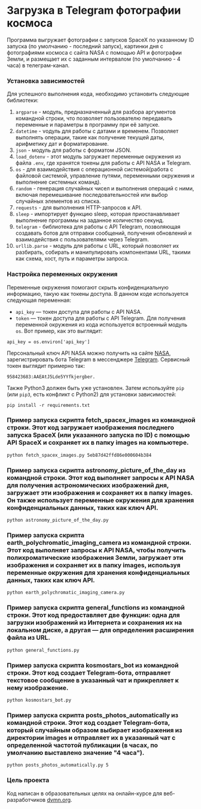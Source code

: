 # Загрузка в Telegram фотографии космоса
Программа выгружает фотографии с запусков SpaceX по указанному ID запуска (по умолчанию - последний запуск), 
картинки дня с фотографиями космоса с сайта NASA с помощью API и фотографии Земли, и размещает их с заданным интервалом 
(по умолчанию - 4 часа) в телеграм-канал.

### Установка зависимостей
Для успешного выполнения кода, необходимо установить следующие библиотеки:
1. `argparse` - модуль, предназначенный для разбора аргументов командной строки, что позволяет пользователю передавать переменные и параметры в программу при её запуске.
2. `datetime` - vодуль для работы с датами и временем. Позволяет выполнять операции, такие как получение текущей даты, арифметику дат и форматирование.
3. `json` - модуль для работы с форматом JSON.
4. `load_dotenv` - этот модуль загружает переменные окружения из файла `.env`, где хранятся токены для работы с API NASA и Telegram.
5. `os` - для взаимодействия с операционной системой(работа с файловой системой, управление путями, переменными окружения и выполнение системных команд).
6. `random` - генерация случайных чисел и выполнения операций с ними, включая перемешивание последовательностей или выбор случайных элементов из списка.
7. `requests` - для выполнения HTTP-запросов к API.
8. `sleep` - импортирует функцию sleep, которая приостанавливает выполнение программы на заданное количество секунд.
9. `telegram` - библиотека для работы с API Telegram, позволяющая создавать ботов для отправки сообщений, получения обновлений и взаимодействия с пользователями через Telegram.
10. `urllib.parse` - модуль для работы с URL, который позволяет их разбирать, собирать и манипулировать компонентами URL, такими как схема, хост, путь и параметры запроса.

### Настройка переменных окружения
Переменные окружения помогают скрыть конфиденциальную информацию, такую как токены доступа. В данном коде используется следующая переменная:
- `api_key` — токен доступа для работы с API NASA.
- `token` — токен доступа для работы с API Telegram.
Для получения переменной окружения из кода используется встроенный модуль `os`. Вот пример, как это выглядит:
```
api_key = os.environ['api_key']
```
Персональный ключ API NASA можно получить на сайте [NASA](https://api.nasa.gov/), зарегистрировать бота Telegram в мессенджере [Telegram](https://telegram.me/BotFather).
Сервисный токен выглядит примерно так:
```
958423683:AAEAtJ5Lde5YYfkjergber.
```
Также Python3 должен быть уже установлен. Затем используйте `pip` (или `pip3`, есть конфликт с Python2) для установки зависимостей:
```
pip install -r requirements.txt
```
### Пример запуска скрипта fetch_spacex_images из командной строки. Этот код загружает изображения последнего запуска SpaceX (или указанного запуска по ID) с помощью API SpaceX и сохраняет их в папку images на компьютере.
```
python fetch_spacex_images.py 5eb87d42ffd86e000604b384
```
### Пример запуска скрипта astronomy_picture_of_the_day из командной строки. Этот код выполняет запросы к API NASA для получения астрономических изображений дня, загружает эти изображения и сохраняет их в папку images. Он также использует переменные окружения для хранения конфиденциальных данных, таких как ключ API.
```
python astronomy_picture_of_the_day.py 
```
### Пример запуска скрипта earth_polychromatic_imaging_camera из командной строки. Этот код выполняет запросы к API NASA, чтобы получить полихроматические изображения Земли, загружает эти изображения и сохраняет их в папку images, используя переменные окружения для хранения конфиденциальных данных, таких как ключ API.
```
python earth_polychromatic_imaging_camera.py 
```
### Пример запуска скрипта general_functions из командной строки. Этот код предоставляет две функции: одна для загрузки изображений из Интернета и сохранения их на локальном диске, а другая — для определения расширения файла из URL.
```
python general_functions.py 
```
### Пример запуска скрипта kosmostars_bot из командной строки. Этот код создает Telegram-бота, отправляет текстовое сообщение в указанный чат и прикрепляет к нему изображение.
```
python kosmostars_bot.py 
```
### Пример запуска скрипта posts_photos_automatically из командной строки. Этот код создает Telegram-бота, который случайным образом выбирает изображения из директории images и отправляет их в указанный чат с определенной частотой публикации (в часах, по умолчанию выставлено значение "4 часа").
```
python posts_photos_automatically.py 5
```
### Цель проекта
Код написан в образовательных целях на онлайн-курсе для веб-разработчиков [dvmn.org](https://dvmn.org/).
